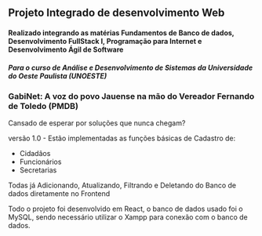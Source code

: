 ## Projeto Integrado de desenvolvimento Web
#### Realizado integrando as matérias Fundamentos de Banco de dados, Desenvolvimento FullStack I, Programação para Internet e Desenvolvimento Ágil de Software  
##### Para o curso de Análise e Desenvolvimento de Sistemas da Universidade do Oeste Paulista (UNOESTE)
### GabiNet: A voz do povo Jauense na mão do Vereador Fernando de Toledo (PMDB)
Cansado de esperar por soluções que nunca chegam?

versão 1.0 - 
Estão implementadas as funções básicas de Cadastro de:
  - Cidadãos
  - Funcionários
  - Secretarias

Todas já Adicionando, Atualizando, Filtrando e Deletando do Banco de dados diretamente no Frontend

Todo o projeto foi desenvolvido em React, 
o banco de dados usado foi o MySQL, sendo necessário utilizar o Xampp para conexão com o banco de dados.
